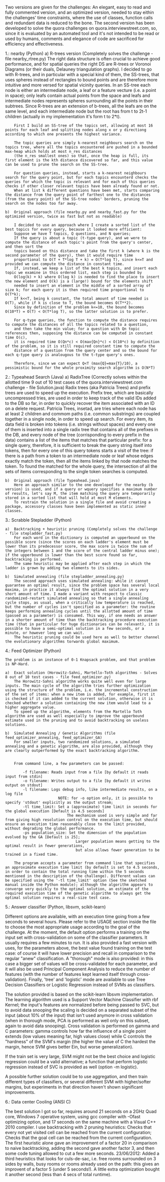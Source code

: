 Two versions are given for the challenges:
An elegant, easy to read and fully commented version, and an optimized version, needed to stay eithin the challenges' time constraints, where the use of classes, function calls and redundant data is reduced to the bone.
The second version has been developed to solve the quora challenges on quora.interviewstreet.com, so, since it is evaluated by an automated tool and it's not intended to be read or used by humans, comments and elegance of code are sacrificed for efficiency and effectiveness.

1.: nearby (Python)
	a)	R-trees version (Completely solves the challenge - file nearby_rtree.py)
		The right data structure is often crucial to achieve good performance, and for spatial queries the right DS are R-trees or Voronoi Diagrams (or their duals, Delauney triangulation graphs).
		I decided to go with R-trees, and in particular with a special kind of them, the SS-trees, that uses spheres instead of rectangles to bound points and are therefore
		more intuitive and more versed for spatial vicinity queries.
		In an SS-tree each node is either an intermediate node, a leaf or a feature vecture (i.e. a point in space); only leafs contain actual points from the space and
		leafs and intermediate nodes represents spheres surrounding all the points in their subtrees. Since R-trees are an extension of b-trees, all the leafs are on the same level,
		and each intermediate node but the root has from t to 2t-1 children (actually in my implementation it's form t to 2*t).
		
		First I build an SS-tree of the topics set, allowing at most 16 points for each leaf and splitting nodes along x or y directiong according to which one presents the highest variance.
		
		The topic queries are simply k-nearest neighbours search on the topics tree, where all the topics encountered are pushed in a bounded max-heap which holds at most n_res distances
        (the n_res smallest ones) so that, once the heap is full, its first element is the kth distance discovered so far, and this value can be used to prune the search on the SS-tree.
       
		For question queries, instead, starts a k-nearest neighbours search for the query point, but for each topics encounterd checks the queries for which the topic is relevant and for each of this queries checks if other closer relevant topics have been already found or not.
		When at list k different questions have been met, starts comparing the distance from the query point of farthest one to the distances (from the query point) of the SS-tree nodes' borders, pruning the search on the nodes too far away.

	b)	Original approach (file nearby.py and nearby_fast.py for the optimized version, twice as fast but not as readable)
	
		I decided to use an approach where I create a sorted list of the best topics for every query, because it looked more efficient:
		Suppose we have T topics, Q questions, and N queries;
		If the query is about a topic (t-type query), and we were to compute the distance of each topic's point from the query's center, and then sort the
		topics based on this distance and take the first k (where k is the second parameter of the query), then it would require time
		proportional to O(T + T*log T + k) = O(T*log T), since k<=T and provided we can compute the distance in constant time.
		If, instead, we keep a list of the best k topics, and insert each topic we examine in this ordered list, each step is bounded by
		O(log(k) + k) where O(log k) is needed to find the place to insert the new element and O(k) is a (large!) bound for the elements shift
		needed to insert an element in the middle of a sorted array of size k; for each query it is then required time proportional to O(T*k);
		If k<<T, being k constant, the total amount of time needed is O(T), while if k is close to T, the bound becomes O(T**2).
		Since by definition of the problem k<=10, the bound becomes O(10*T) = O(T) < O(T*log T), so the latter solution is to prefer.

		For q-type queries, the function to compute the distance requires to compute the distances of all the topics related to a question, 
		and then take the min value; for a question with Qn topic references then, supposing the distance can be computed in constant time O(c),
		it is required time O(Qn*c) < O(max{Qn}*c) < O(10*c) by definition of the problem, so it is still required constant time to compute the
		distance of a question from the query center and so the bound for each q-type query is analougous to the t-type query's ones.

		Therefore, since we can expect Q<T (max{Q}=max{T}/10), a pessimistic bound for the whole proximity search algorithm is O(N*T)

2.: Typeahead Search (Java)
	a)	RadixTree (Correctly solves within the allotted time 9 out of 10 test cases of the quora.interviewstreet.com challenge - file Solution.java)
		Radix trees (aka Patricia Trees) and prefix trees are used to speed up the execution.
		Prefix tree, which are basically uncompressed tries, are used in order to keep track of the valid IDs added to the DB so far, in order to quickly recover the item associated with an ID on a delete request.
		Patricia Trees, insetad, are tries where each node has at least 2 children and commom paths (i.e. common substrings) are coupled together in a single node, in order to speed up search.
		For every item, its data field is broken into tokens (i.e. strings without spaces) and every one of them is inserted into a single radix tree that contains all of the prefixes in the DB, and every node of the tree (corrisponding to every prefix in the data) contains a list of the items that matches that particular prefix: for a single query, therefore, it is sufficient to break the query string itself into tokens, then for every one of this query tokens starts a visit of the tree: if there is a path from a token to an intermediate node or leaf whose edges exactly match the token, then all the items linked by that node matches the token. To found the matched for the whole query, the intersection of all the sets of items corresponding to the single token searches is computed.

	b) 	Original approach (file Typeahead.java)
		Here an approach similar to the one developed for the nearby (b version) is used, and if a query or wquery specifies a maximum number of results, let's say M, the item matching the query are temporarily stored in a sorted list that will hold at most M elements.
		To restrain the solution in a single file and avoid creating a package, accessory classes have been implemented as static inner classes.

3.: Scrabble Stepladder (Python)

	a) 	Backtracking + heuristic pruning (Completely solves the challenge - file stepladder_fast.py)
		For each word in the dictionary is computed an upperbound on the possible score (since the scores on each ladder's element must be lower than its predecessor score, the max score is twice the sum of the integers between 1 and the score of the central ladder minus one); if the upperbound is lower than the best score found so far, backtracking is performed.
		The same heuristic may be applied after each step in which the ladder is grown by adding two elements to its sides.

	b)	Simulated annealing (file stepladder_annealing.py)
		The second approach uses simulated annealing: while it cannot guarantee an optimal result, since the problem space has several local maxima, in practice it always find the optimal solution in a very short amount of time. I made a variant with respect to classic randomized-restart simulated annealing so that a single annealing cycle stops, as usual, when a critically low temperature is reached, but the number of cycles isn't specified as a parameter: the routine keeps performing annealing cycles until the allotted amount of time (passed as a parameter) is consumed. This way, if one needs an answer in a shorter amount of time than the backtracking procedure execution time (that in particular for huge dictionaries can be relevant), it is possible to have a semi-optimal solution in a few seconds, or a minute, or however long we can wait. 
		The heuristic pruning could be used here as well to better channel the evolutionary algorithms torwards global maximum.
		
4.: Feed Optimizer (Python)

	The problem is an instance of 0-1 Knapsack problem, and that problem is NP-Hard.
	
	a)	Exact solution (Horowitz-Sahni, Martello-Toth algorithms - Solves 8 out of 10 test cases - file feed_optimizer.py)
		The Horowitz-Sahni algorithm works quite well even for large inputs. The main cycle of the algorithm tries further optimization using the structure of the problem, i.e. the incremental construction of the set of items: when a new item is added, for example, first it is checked if it can added to the current solution, otherwise it is checked whether a solution containing the new item would lead to a higher aggregate value.
		To speed up the algorithm, elements from the Martello Toth algorithm are used as well especially to improve the upperbound estimate used in the pruning and to avoid backtracking on useless solutions.
		
	b)	Simulated Annealing / Genetic Algorithms (file feed_optimizer_annealing, feed_optimizer_GA)
		For smaller inputs, two randomized solutions, a simulated annealing and a genetic algorithm, are also provided, although they are clearly outperformed by the exact backtracking algorithm.
		 

		From command line, a few parameters can be passed:

			-f filename: Reads input from a file [by default it reads input from stdin]
			-o filename: Writes output to a file [by default it writes output on stdout]
			-l filename: Logs debug info, like intermediate results, on a log file
							NOTE: for -o option only, it is possible to specify 'stdout' explicitly as the output stream;
			-tl time_limit: Set a (approximate) time limit in seconds for the global execution [Default is 4.5 seconds]
								The mechanism used is very simple and far from giving high resolution control on the execution time, but should ensure an execution time reasonably close to the limit provided, without degrading the global performance.
			-ps population_size: Set the dimension of the population evolved by the GA [Default is 25];
									Larger population means getting to the optimal result in fewer generations,
									but also allows fewer generation to be trained in a fixed time.

		The program accepts a parameter from command line that specifies an approximate execution time limit (by default is set to 4.5 seconds, in order to contain the total running time within the 5 seconds mentioned in the description of the challenge). Different values can be specified using the '-tl time_limit' option (See the sketched manual inside the Python module); although the algorithm appears to converge very quickly to the optimal solution, an estimate of the required execution time of the genetic algorithm to always get the optimal solution requires a real-size test case.

5.: Answer classifier (Python, libsvm, scikit-learn)

Different options are available, with an execution time going from a few seconds to several hours. Please refer to the USAGE section inside the file to choose the most appropriate usage according to the goal of the challenge. At the moment, the default option performs a training on the input set with cross-validation on some of the classifier parameters. It usually requires a few minutes to run. It is also provided a fast version with uses, for the parameters above, the best value found training on the test case: of course it will have lower precision and recall in comparison to the regular "anew" classification.
A "thorough" mode is also provided: in this case a bigger set of values will be cross-validated for each parameter, and it will also be used Principal Component Analysis to reduce the number of features (with the number of features kept learned itself through cross-validation).
Finally, 'tree' and 'logistic' mode are available to use Tree Decision Classifiers or Logistic Regression instead of SVMs as classifiers.

The solution provided is based on the scikit-learn libsvm implementation.
The learning algorithm used is a Support Vector Machine Classifier with rbf Kernel; the input's features are normalized before being passed to SVC, but to avoid data snooping the scaling is decided on a separated subset of the input (about 10% of the input) that isn't used anymore in cross validation (when in thorough mode, PCA is performed as well only on this subset, again to avoid data snooping).
Cross validation is performed on gamma and C parameters: gamma controls how far the influence of a single point extends (low values meaning far, high values close) while C controls the "hardness" of the SVM's margin (the higher the value of C the hardest the margin, hence SVM gives better Ein, but worse generalization).

If the train set is very large, SVM might not be the best choice and logistic regression could be a valid alternative; a function that perform logistic regression instead of SVC is provided as well (option -m logistic).

A possible further solution could be to use aggregation, and then train different types of classifiers, or several different SVM with higher/softer margins, but experiments in that direction haven't shown significant improvements.

6.: Data center Cooling (ANSI C)

The best solution I got so far, requires around 21 seconds on a 2GHz Quad core, Windows 7 operative system, using gcc compiler with -Ofast optimizing option, and 17 seconds on the same machine with a Visual C++ 2010 compiler.
I use backtracking with 2 pruning heuristics:
Checks that every not yet visited cell can be reached from the current configuration;
Checks that the goal cell can be reached from the current configuration.
The first heuristic alone gave an improvement of a factor 20 in comparison to naive backtracking, adding the second gave another factor 3, and then some code tuning allowed to cut a few more seconds.
23/06/2012:	Added a third heuristics that looks for culs-de-sac, i.e. free rooms surrounded on 3 sides by walls, busy rooms or rooms already used on the path: this gives an improvent of a factor 5 (under 5 seconds!).
			A little extra optimization bought it another second (less than 4 secs of total runtime).
